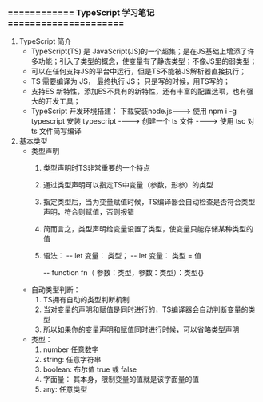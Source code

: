 ### ============ TypeScript 学习笔记 =====================
1. TypeScript 简介 
    - TypeScript(TS) 是 JavaScript(JS)的一个超集；是在JS基础上增添了许多功能；引入了类型的概念，使变量有了静态类型；不像JS里的弱类型；
    - 可以在任何支持JS的平台中运行，但是TS不能被JS解析器直接执行；
    - TS 需要编译为 JS， 最终执行 JS； 只是写的时候，用TS写的；
    - 支持ES 新特性，添加ES不具有的新特性，还有丰富的配置选项，也有强大的开发工具；
    - TypeScript 开发环境搭建：
        下载安装node.js---> 使用 npm i -g typescript 安装 typescript ----> 创建一个 ts 文件 ----> 使用 tsc 对 ts 文件简写编译
2. 基本类型
    - 类型声明
        1. 类型声明时TS非常重要的一个特点
        2. 通过类型声明可以指定TS中变量（参数，形参）的类型
        3. 指定类型后，当为变量赋值时候，TS编译器会自动检查是否符合类型声明，符合则赋值，否则报错
        4. 简而言之，类型声明给变量设置了类型，使变量只能存储某种类型的值
        5. 语法： 
            -- let 变量： 类型；
            -- let 变量： 类型 = 值

            -- function fn（ 参数：类型，参数：类型）：类型{}
    - 自动类型判断：
        1. TS拥有自动的类型判断机制
        2. 当对变量的声明和赋值是同时进行的，TS编译器会自动判断变量的类型
        3. 所以如果你的变量声明和赋值同时进行时候，可以省略类型声明
    - 类型： 
        1. number 任意数字
        2. string: 任意字符串
        3. boolean: 布尔值 true 或 false
        4. 字面量： 其本身，限制变量的值就是该字面量的值
        5.  any: 任意类型